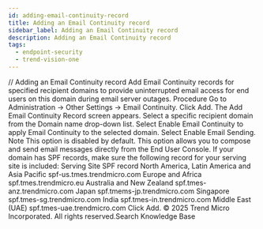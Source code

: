 ```yaml
---
id: adding-email-continuity-record
title: Adding an Email Continuity record
sidebar_label: Adding an Email Continuity record
description: Adding an Email Continuity record
tags:
  - endpoint-security
  - trend-vision-one
---
```


/*<![CDATA[*/ $('#title').html($('meta[name=map-description]').attr('content')); /*]]>*/ Adding an Email Continuity record Add Email Continuity records for specified recipient domains to provide uninterrupted email access for end users on this domain during email server outages. Procedure Go to Administration → Other Settings → Email Continuity. Click Add. The Add Email Continuity Record screen appears. Select a specific recipient domain from the Domain name drop-down list. Select Enable Email Continuity to apply Email Continuity to the selected domain. Select Enable Email Sending. Note This option is disabled by default. This option allows you to compose and send email messages directly from the End User Console. If your domain has SPF records, make sure the following record for your serving site is included: Serving Site SPF record North America, Latin America and Asia Pacific spf-us.tmes.trendmicro.com Europe and Africa spf.tmes.trendmicro.eu Australia and New Zealand spf.tmes-anz.trendmicro.com Japan spf.tmems-jp.trendmicro.com Singapore spf.tmes-sg.trendmicro.com India spf.tmes-in.trendmicro.com Middle East (UAE) spf.tmes-uae.trendmicro.com Click Add. © 2025 Trend Micro Incorporated. All rights reserved.Search Knowledge Base